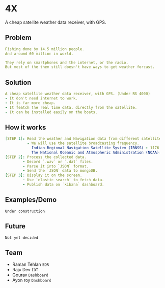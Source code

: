 # 4X

A cheap satellite weather data receiver, with GPS.

## Problem

``` yml
Fishing done by 14.5 million people.
And around 60 million in world.

They rely on smartphones and the internet, or the radio.
But most of the them still doesn't have ways to get weather forcast.
```

## Solution

``` yml
A cheap satellite weather data receiver, with GPS. (Under RS 4000)
- It don't need internet to work.
- It is far more cheap.
- It featch the real time data, directly from the satellite.
- It can be installed easily on the boats.
```

## How it works

``` yml
[STEP 1]: Read the weather and Navigation data from different satellites.
          - We will use the satellite broadcasting frequency.
            Indian Regional Navigation Satellite System (IRNSS) : 1176.45 MHz
            The National Oceanic and Atmospheric Administration (NOAA): 162.550 MHz
[STEP 2]: Process the collected data.
        - Decord `.wav` or `.dat` files.
        - Parse it into `JSON` format.
        - Send the `JSON` data to mongoDB.
[STEP 3]: Display it on the screen.
        - Use `elastic search` to fetch data.
        - Publish data on `kibana` dashboard.
```

## Examples/Demo

```
Under construction
```

## Future

```
Not yet decided
```

## Team

- Raman Tehlan `SDR`
- Raju Dev `IOT`
- Gourav `Dashboard`
- Ayon roy `Dashboard`
